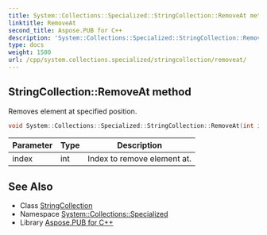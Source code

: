 ```yaml
---
title: System::Collections::Specialized::StringCollection::RemoveAt method
linktitle: RemoveAt
second_title: Aspose.PUB for C++
description: 'System::Collections::Specialized::StringCollection::RemoveAt method. Removes element at specified position in C++.'
type: docs
weight: 1500
url: /cpp/system.collections.specialized/stringcollection/removeat/
---
```

## StringCollection::RemoveAt method


Removes element at specified position.

```cpp
void System::Collections::Specialized::StringCollection::RemoveAt(int index)
```


| Parameter | Type | Description |
| --- | --- | --- |
| index | int | Index to remove element at. |

## See Also

* Class [StringCollection](../)
* Namespace [System::Collections::Specialized](../../)
* Library [Aspose.PUB for C++](../../../)
